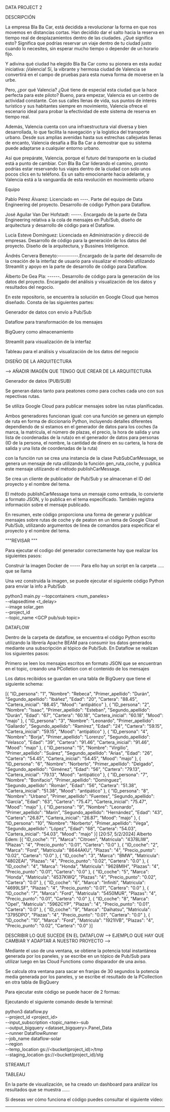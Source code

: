 DATA PROJECT 2

DESCRIPCIÓN

La empresa Bla Ba Car, está decidida a revolucionar la forma en que nos movemos en distancias cortas. Han decidido dar el salto hacia la reserva en tiempo real de desplazamientos dentro de las ciudades. ¿Qué significa esto? Significa que podrías reservar un viaje dentro de tu ciudad justo cuando lo necesites, sin esperar mucho tiempo o depender de un horario fijo.

Y adivina qué ciudad ha elegido Bla Ba Car como su pionera en esta audaz iniciativa: ¡Valencia! Sí, la vibrante y hermosa ciudad de Valencia se convertirá en el campo de pruebas para esta nueva forma de moverse en la urbe.

Pero, ¿por qué Valencia? ¿Qué tiene de especial esta ciudad que la hace perfecta para este piloto? Bueno, para empezar, Valencia es un centro de actividad constante. Con sus calles llenas de vida, sus puntos de interés turístico y sus habitantes siempre en movimiento, Valencia ofrece el escenario ideal para probar la efectividad de este sistema de reserva en tiempo real.

Además, Valencia cuenta con una infraestructura vial diversa y bien desarrollada, lo que facilita la navegación y la logística del transporte urbano. Desde sus amplias avenidas hasta sus estrechas callejuelas llenas de encanto, Valencia desafía a Bla Ba Car a demostrar que su sistema puede adaptarse a cualquier entorno urbano.

Así que prepárate, Valencia, porque el futuro del transporte en la ciudad está a punto de cambiar. Con Bla Ba Car liderando el camino, pronto podrías estar reservando tus viajes dentro de la ciudad con solo unos pocos clics en tu teléfono. Es un salto emocionante hacia adelante, y Valencia está a la vanguardia de esta revolución en movimiento urbano


Equipo

Pablo Pérez Álvarez: Licenciado en ----. Parte del equipo de Data Engineering del proyecto. Desarrollo de código Python para Dataflow. 

José Aguilar Van Der Hofstadt: -----. Encargado de la parte de Data Engineering relativa a la cola de mensajes en Pub/Sub, diseño de arquitectura y desarrollo de código para el Dataflow.

Lucía Esteve Domínguez: Licenciada en Administración y direcció de empresas. Desarrollo de código para la generación de los datos del proyecto. Diseño de la arquitectura, y Bussines Inteligence.

Ándrés Cervera Beneyto:----------.Encargado de la parte del desarrollo de la creación de la interfaz de usuario para visualizar el  modelo utilizando Streamlit y apoyo en la parte de desarrollo de código para Dataflow.

Álberto De Gea Pla: ------. Desarrollo de código para la generación de los datos del proyecto. Encargado del análisis y visualización de los datos y resultados del negocio. 


En este repositorio, se encuentra la solución en Google Cloud que hemos diseñado. Consta de las siguientes partes:

Generador de datos con envío a Pub/Sub

Dataflow para transformación de los mensajes

BigQuery como almacenamiento

Streamlit para visualización de la interfaz 

Tableau para el análisis y visualización de los datos del negocio


DISEÑO DE LA ARQUITECTURA

--> AÑADIR IMAGÉN QUE TENGO QUE CREAR DE LA ARQUITECTURA

Generador de datos (PUB/SUB)

Se generan datos tanto para peatones como para coches cada uno con sus repectivas rutas. 

Se utiliza Google Cloud para publicar mensajes sobre las rutas planificadas. 

Ambos generadores funcionan igual:  con una función se genera un ejemplo de ruta en forma de diccionario Python, incluyendo detalles diferentes dependiendo de si estamos en el generador de datos para los coches (la marca, la matrícula, el número de plazas, el precio, la hora de salida y una lista de coordenadas de la ruta)o en el generador de datos para personas (ID de la persona, el nombre, la cantidad de dinero en su cartera, la hora de salida y una lista de coordenadas de la ruta)

con la función run se crea una instancia de la clase PubSubCarMessage, se genera un mensaje de ruta utilizando la función gen_ruta_coche, y publica este mensaje utilizando el método publishCarMessage. 

Se crea un cliente de publicador de Pub/Sub y se almacenan el ID del proyecto y el nombre del tema. 

El método publishCarMessage toma un mensaje como entrada, lo convierte a formato JSON, y lo publica en el tema especificado. También registra información sobre el mensaje publicado.

En resumen, este código proporciona una forma de generar y publicar mensajes sobre rutas de coche y de peaton en un tema de Google Cloud Pub/Sub, utilizando argumentos de línea de comandos para especificar el proyecto y el nombre del tema.

"""REVISAR """

Para ejecutar el codigo del generador correctamente hay que realizar los siguientes pasos:

Construir la imagen Docker de ----- Para ello hay un script en la carpeta ..... que se llama 

Una vez construida la imagen, se puede ejecutar el siguiente código Python para enviar la info a Pub/Sub

python3 main.py --topcontainers <num_paneles> \
    --elapsedtime <t_delay> \
    --image solar_gen \
    --project_id <GCP project ID> \
    --topic_name <GCP pub/sub topic>

DATAFLOW

Dentro de la carpeta de dataflow, se encuentra el código Python escrito utilizando la librería Apache BEAM para consumir los datos generados mediante una subscripción al tópico de Pub/Sub. En Dataflow se realizan los siguientes pasos:

Primero se leen los mensajes escritos en formato JSON que se encuentran en el topic, creando una PColletion con el contenido de los mensajes

Los datos recibidos se guardan en una tabla de BigQuery que tiene el siguiente schema:

 [{
  "ID_persona": "1",
  "Nombre": "Rebeca",
  "Primer_apellido": "Durán",
  "Segundo_apellido": "Ibáñez",
  "Edad": "20",
  "Cartera": "88.45",
  "Cartera_inicial": "88.45",
  "Mood": "antipático"
}, {
  "ID_persona": "2",
  "Nombre": "Isaac",
  "Primer_apellido": "Esteban",
  "Segundo_apellido": "Durán",
  "Edad": "67",
  "Cartera": "60.18",
  "Cartera_inicial": "60.18",
  "Mood": "majo"
}, {
  "ID_persona": "3",
  "Nombre": "Leonardo",
  "Primer_apellido": "Gallardo",
  "Segundo_apellido": "Ramírez",
  "Edad": "24",
  "Cartera": "59.15",
  "Cartera_inicial": "59.15",
  "Mood": "antipático"
}, {
  "ID_persona": "4",
  "Nombre": "Borja",
  "Primer_apellido": "Lorenzo",
  "Segundo_apellido": "Velasco",
  "Edad": "39",
  "Cartera": "91.46",
  "Cartera_inicial": "91.46",
  "Mood": "majo"
}, {
  "ID_persona": "5",
  "Nombre": "Virgilio",
  "Primer_apellido": "Suárez",
  "Segundo_apellido": "Arias",
  "Edad": "26",
  "Cartera": "54.45",
  "Cartera_inicial": "54.45",
  "Mood": "majo"
}, {
  "ID_persona": "6",
  "Nombre": "Norberto",
  "Primer_apellido": "Delgado",
  "Segundo_apellido": "Giménez",
  "Edad": "56",
  "Cartera": "79.13",
  "Cartera_inicial": "79.13",
  "Mood": "antipático"
}, {
  "ID_persona": "7",
  "Nombre": "Bonifacio",
  "Primer_apellido": "Domínguez",
  "Segundo_apellido": "Román",
  "Edad": "56",
  "Cartera": "51.38",
  "Cartera_inicial": "51.38",
  "Mood": "antipático"
}, {
  "ID_persona": "8",
  "Nombre": "Urbano",
  "Primer_apellido": "Fuentes",
  "Segundo_apellido": "García",
  "Edad": "63",
  "Cartera": "75.47",
  "Cartera_inicial": "75.47",
  "Mood": "majo"
}, {
  "ID_persona": "9",
  "Nombre": "Leonardo",
  "Primer_apellido": "Marín",
  "Segundo_apellido": "Hernández",
  "Edad": "43",
  "Cartera": "26.87",
  "Cartera_inicial": "26.87",
  "Mood": "majo"
}, {
  "ID_persona": "10",
  "Nombre": "Norberto",
  "Primer_apellido": "Vega",
  "Segundo_apellido": "López",
  "Edad": "68",
  "Cartera": "54.03",
  "Cartera_inicial": "54.03",
  "Mood": "majo"
}]
[20:57, 5/2/2024] Alberto Edem: [{
  "ID_coche": "1",
  "Marca": "Citroen",
  "Matricula": "4378LIW",
  "Plazas": "4",
  "Precio_punto": "0.01",
  "Cartera": "0.0"
}, {
  "ID_coche": "2",
  "Marca": "Ford",
  "Matricula": "8644AKU",
  "Plazas": "4",
  "Precio_punto": "0.02",
  "Cartera": "0.0"
}, {
  "ID_coche": "3",
  "Marca": "BMW",
  "Matricula": "4802EAI",
  "Plazas": "4",
  "Precio_punto": "0.02",
  "Cartera": "0.0"
}, {
  "ID_coche": "4",
  "Marca": "Honda",
  "Matricula": "9628MIH",
  "Plazas": "4",
  "Precio_punto": "0.01",
  "Cartera": "0.0"
}, {
  "ID_coche": "5",
  "Marca": "Honda",
  "Matricula": "4537KWQ",
  "Plazas": "4",
  "Precio_punto": "0.02",
  "Cartera": "0.0"
}, {
  "ID_coche": "6",
  "Marca": "Infiniti",
  "Matricula": "4699LSF",
  "Plazas": "4",
  "Precio_punto": "0.01",
  "Cartera": "0.0"
}, {
  "ID_coche": "7",
  "Marca": "Ford",
  "Matricula": "5450MUR",
  "Plazas": "4",
  "Precio_punto": "0.01",
  "Cartera": "0.0"
}, {
  "ID_coche": "8",
  "Marca": "Opel",
  "Matricula": "5962CYP",
  "Plazas": "4",
  "Precio_punto": "0.01",
  "Cartera": "0.0"
}, {
  "ID_coche": "9",
  "Marca": "Daihatsu",
  "Matricula": "3795DPO",
  "Plazas": "4",
  "Precio_punto": "0.01",
  "Cartera": "0.0"
}, {
  "ID_coche": "10",
  "Marca": "Ford",
  "Matricula": "1921IVB",
  "Plazas": "4",
  "Precio_punto": "0.02",
  "Cartera": "0.0"
}]

DESCRIBIR LO QUE SUCEDE EN EL DATAFLOW --> 
EJEMPLO QUE HAY QUE CAMBIAR Y ADAPTAR A NUESTRO PROYECTO --> 

Mediante el uso de una ventana, se obtiene la potencia total instantánea generada por los paneles, y se escribe en un tópico de Pub/Sub para utilizar luego en las Cloud Functions como disparador de una aviso.

Se calcula otra ventana para sacar en franjas de 30 segundos la potencia media generada por los paneles, y se escribe el resultado de la PCollection en otra tabla de BigQuery

Para ejecutar este código se puede hacer de 2 formas:

Ejecutando el siguiente comando desde la terminal:

python3 dataflow.py \
    --project_id <project_id> \
    --input_subscription <topic_name>-sub \
    --output_bigquery <dataset_bigquery>.Panel_Data \
    --runner DataflowRunner \
    --job_name dataflow-solar \
    --region <GCP region> \
    --temp_location gs://<bucket(project_id)>/tmp \
    --staging_location gs://<bucket(project_id)/stg






STREAMLIT


TABLEAU

En la parte de visualización, se ha creado un dashboard para análizar los resultados que se muestra ...... 



Si deseas ver cómo funciona el código puedes consultar el siguiente vídeo:

---






